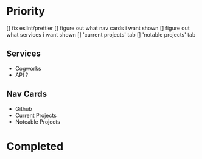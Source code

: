 # Priority
[] fix eslint/prettier
[] figure out what nav cards i want shown
[] figure out what services i want shown
[] 'current projects' tab
[] 'notable projects' tab

## Services
- Cogworks
- API ?

## Nav Cards
- Github
- Current Projects
- Noteable Projects

# Completed